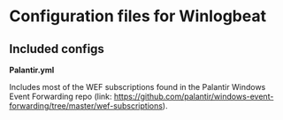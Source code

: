 # Configuration files for Winlogbeat

## Included configs

**Palantir.yml**

Includes most of the WEF subscriptions found in the Palantir Windows Event Forwarding repo (link: https://github.com/palantir/windows-event-forwarding/tree/master/wef-subscriptions).

